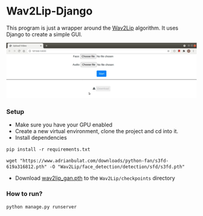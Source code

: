 # Wav2Lip-Django
This program is just a wrapper around the [Wav2Lip](https://github.com/Rudrabha/Wav2Lip "Wav2Lip") algorithm. It uses Django to create a simple GUI.

[![sample](https://github.com/utkarsh-21st/Wav2Lip-Django/blob/master/sample/sample.png "sample")](https://github.com/utkarsh-21st/Wav2Lip-Django/blob/master/sample/sample.png "sample")

### Setup
- Make sure you have your GPU enabled
- Create a new virtual environment, clone the project and cd into it.
- Install dependencies
```shell
pip install -r requirements.txt
```
```shell
wget "https://www.adrianbulat.com/downloads/python-fan/s3fd-619a316812.pth" -O "Wav2Lip/face_detection/detection/sfd/s3fd.pth"
```
- Download [wav2lip_gan.pth](https://iiitaphyd-my.sharepoint.com/personal/radrabha_m_research_iiit_ac_in/_layouts/15/onedrive.aspx?originalPath=aHR0cHM6Ly9paWl0YXBoeWQtbXkuc2hhcmVwb2ludC5jb20vOnU6L2cvcGVyc29uYWwvcmFkcmFiaGFfbV9yZXNlYXJjaF9paWl0X2FjX2luL0Vkakk3YlpsZ0FwTXFzVm9FVVVYcExzQnhxWGJuNXo4VlRtb3hwNTVZTkRjSUE%5FcnRpbWU9ZjUwR0FfQWgyVWc&id=%2Fpersonal%2Fradrabha%5Fm%5Fresearch%5Fiiit%5Fac%5Fin%2FDocuments%2FWav2Lip%5FModels "wav2lip_gan.pth")
to the `Wav2Lip/checkpoints` directory


### How to run?
```python
python manage.py runserver
```


